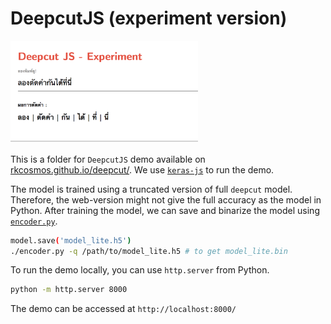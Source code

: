 # DeepcutJS (experiment version)

<img src="./css/deepcutjs.png" width="300"/>


This is a folder for `DeepcutJS` demo available on [rkcosmos.github.io/deepcut/](https://rkcosmos.github.io/deepcut/).
We use [`keras-js`](https://github.com/transcranial/keras-js) to run the demo.

The model is trained using a truncated version of full `deepcut` model. Therefore,
the web-version might not give the full accuracy as the model in Python. After training the model,
we can save and binarize the model using [`encoder.py`](https://github.com/transcranial/keras-js/blob/master/python/encoder.py).

```bash
model.save('model_lite.h5')
./encoder.py -q /path/to/model_lite.h5 # to get model_lite.bin
```

To run the demo locally, you can use `http.server` from Python.

```bash
python -m http.server 8000
```

The demo can be accessed at `http://localhost:8000/`
